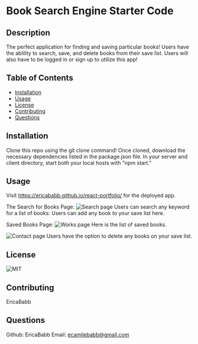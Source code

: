 # Book Search Engine Starter Code

## Description

The perfect application for finding and saving particular books! Users have the ablility to search, save, and delete books from their save list. Users will also have to be logged in or sign up to utilize this app!

## Table of Contents

- [Installation](#installation)
- [Usage](#usage)
- [License](#license)
- [Contributing](#contributing)
- [Questions](#questions)

## Installation

Clone this repo using the git clone command! Once cloned, download the necessary dependencies listed in the package.json file. In your server and client directory, start both your local hosts with "npm start."

## Usage

Visit https://ericababb.github.io/react-portfolio/ for the deployed app.

The Search for Books Page:
![Search page](./src/assets/images/search.png)
Users can search any keyword for a list of books: Users can add any book to your save list here.

Saved Books Page:
![Works page](./src/assets/images/saved1.png)
Here is the list of saved books.

![Contact page](./src/assets/images/saved2.png)
Users have the option to delete any books on your save list.


## License

![MIT](https://img.shields.io/badge/license-MIT-green)

## Contributing

EricaBabb

## Questions

Github: EricaBabb
Email: ecamilebabb@gmail.com

